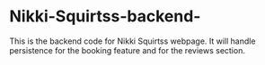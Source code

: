 # Nikki-Squirtss-backend-
This is the backend code for Nikki Squirtss webpage. It will handle persistence for the booking feature and for the reviews section. 
